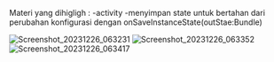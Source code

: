 Materi yang dihigligh : 
-activity
-menyimpan state untuk bertahan dari perubahan konfigurasi dengan onSaveInstanceState(outStae:Bundle)

![Screenshot_20231226_063231](https://github.com/achmadsyarif252/CalculatorKubik/assets/86962642/1119dfdd-ee7c-4656-b1dd-9855f5b57895)
![Screenshot_20231226_063352](https://github.com/achmadsyarif252/CalculatorKubik/assets/86962642/daa42e9c-cb69-4541-9941-be2c1c55c5ff)
![Screenshot_20231226_063417](https://github.com/achmadsyarif252/CalculatorKubik/assets/86962642/1167f923-725c-4ebe-80d0-db2a029ba85d)



